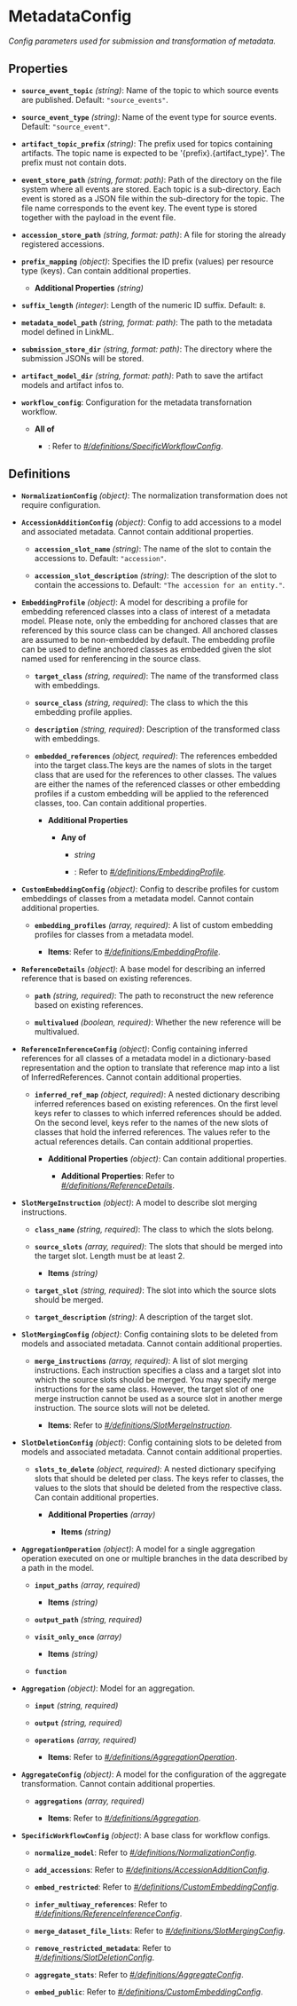 # MetadataConfig


*Config parameters used for submission and transformation of metadata.*


## Properties


- **`source_event_topic`** *(string)*: Name of the topic to which source events are published. Default: `"source_events"`.

- **`source_event_type`** *(string)*: Name of the event type for source events. Default: `"source_event"`.

- **`artifact_topic_prefix`** *(string)*: The prefix used for topics containing artifacts. The topic name is expected to be '{prefix}.{artifact_type}'. The prefix must not contain dots.

- **`event_store_path`** *(string, format: path)*: Path of the directory on the file system where all events are stored. Each topic is a sub-directory. Each event is stored as a JSON file within the sub-directory for the topic. The file name corresponds to the event key. The event type is stored together with the payload in the event file.

- **`accession_store_path`** *(string, format: path)*: A file for storing the already registered accessions.

- **`prefix_mapping`** *(object)*: Specifies the ID prefix (values) per resource type (keys). Can contain additional properties.

  - **Additional Properties** *(string)*

- **`suffix_length`** *(integer)*: Length of the numeric ID suffix. Default: `8`.

- **`metadata_model_path`** *(string, format: path)*: The path to the metadata model defined in LinkML.

- **`submission_store_dir`** *(string, format: path)*: The directory where the submission JSONs will be stored.

- **`artifact_model_dir`** *(string, format: path)*: Path to save the artifact models and artifact infos to.

- **`workflow_config`**: Configuration for the metadata transfornation workflow.

  - **All of**

    - : Refer to *[#/definitions/SpecificWorkflowConfig](#definitions/SpecificWorkflowConfig)*.

## Definitions


- <a id="definitions/NormalizationConfig"></a>**`NormalizationConfig`** *(object)*: The normalization transformation does not require configuration.

- <a id="definitions/AccessionAdditionConfig"></a>**`AccessionAdditionConfig`** *(object)*: Config to add accessions to a model and associated metadata. Cannot contain additional properties.

  - **`accession_slot_name`** *(string)*: The name of the slot to contain the accessions to. Default: `"accession"`.

  - **`accession_slot_description`** *(string)*: The description of the slot to contain the accessions to. Default: `"The accession for an entity."`.

- <a id="definitions/EmbeddingProfile"></a>**`EmbeddingProfile`** *(object)*: A model for describing a profile for embedding referenced classes into a class
of interest of a metadata model. Please note, only the embedding for anchored
classes that are referenced by this source class can be changed. All anchored
classes are assumed to be non-embedded by default. The embedding profile can be used
to define anchored classes as embedded given the slot named used for renferencing
in the source class.

  - **`target_class`** *(string, required)*: The name of the transformed class with embeddings.

  - **`source_class`** *(string, required)*: The class to which the this embedding profile applies.

  - **`description`** *(string, required)*: Description of the transformed class with embeddings.

  - **`embedded_references`** *(object, required)*: The references embedded into the target class.The keys are the names of slots in the target class that are used for  the references to other classes. The values are either the names of the referenced classes or other embedding profiles if a custom embedding will be applied to the referenced classes, too. Can contain additional properties.

    - **Additional Properties**

      - **Any of**

        - *string*

        - : Refer to *[#/definitions/EmbeddingProfile](#definitions/EmbeddingProfile)*.

- <a id="definitions/CustomEmbeddingConfig"></a>**`CustomEmbeddingConfig`** *(object)*: Config to describe profiles for custom embeddings of classes from a metadata
model. Cannot contain additional properties.

  - **`embedding_profiles`** *(array, required)*: A list of custom embedding profiles for classes from a metadata model.

    - **Items**: Refer to *[#/definitions/EmbeddingProfile](#definitions/EmbeddingProfile)*.

- <a id="definitions/ReferenceDetails"></a>**`ReferenceDetails`** *(object)*: A base model for describing an inferred reference that is based on existing
references.

  - **`path`** *(string, required)*: The path to reconstruct the new reference based on existing references.

  - **`multivalued`** *(boolean, required)*: Whether the new reference will be multivalued.

- <a id="definitions/ReferenceInferenceConfig"></a>**`ReferenceInferenceConfig`** *(object)*: Config containing inferred references for all classes of a metadata model in a
dictionary-based representation and the option to translate that reference map into
a list of InferredReferences. Cannot contain additional properties.

  - **`inferred_ref_map`** *(object, required)*: A nested dictionary describing inferred references based on existing references. On the first level keys refer to classes to which inferred references should be added. On the second level, keys refer to the names of the new slots of classes that hold the inferred references. The values refer to the actual references details. Can contain additional properties.

    - **Additional Properties** *(object)*: Can contain additional properties.

      - **Additional Properties**: Refer to *[#/definitions/ReferenceDetails](#definitions/ReferenceDetails)*.

- <a id="definitions/SlotMergeInstruction"></a>**`SlotMergeInstruction`** *(object)*: A model to describe slot merging instructions.

  - **`class_name`** *(string, required)*: The class to which the slots belong.

  - **`source_slots`** *(array, required)*: The slots that should be merged into the target slot. Length must be at least 2.

    - **Items** *(string)*

  - **`target_slot`** *(string, required)*: The slot into which the source slots should be merged.

  - **`target_description`** *(string)*: A description of the target slot.

- <a id="definitions/SlotMergingConfig"></a>**`SlotMergingConfig`** *(object)*: Config containing slots to be deleted from models and associated metadata. Cannot contain additional properties.

  - **`merge_instructions`** *(array, required)*: A list of slot merging instructions. Each instruction specifies a class and a target slot into which the source slots should be merged. You may specify merge instructions for the same class. However, the target slot of one merge instruction cannot be used as a source slot in another merge instruction. The source slots will not be deleted.

    - **Items**: Refer to *[#/definitions/SlotMergeInstruction](#definitions/SlotMergeInstruction)*.

- <a id="definitions/SlotDeletionConfig"></a>**`SlotDeletionConfig`** *(object)*: Config containing slots to be deleted from models and associated metadata. Cannot contain additional properties.

  - **`slots_to_delete`** *(object, required)*: A nested dictionary specifying slots that should be deleted per class. The keys refer to classes, the values to the slots that should be deleted from the respective class. Can contain additional properties.

    - **Additional Properties** *(array)*

      - **Items** *(string)*

- <a id="definitions/AggregationOperation"></a>**`AggregationOperation`** *(object)*: A model for a single aggregation operation executed on one or multiple
branches in the data described by a path in the model.

  - **`input_paths`** *(array, required)*

    - **Items** *(string)*

  - **`output_path`** *(string, required)*

  - **`visit_only_once`** *(array)*

    - **Items** *(string)*

  - **`function`**

- <a id="definitions/Aggregation"></a>**`Aggregation`** *(object)*: Model for an aggregation.

  - **`input`** *(string, required)*

  - **`output`** *(string, required)*

  - **`operations`** *(array, required)*

    - **Items**: Refer to *[#/definitions/AggregationOperation](#definitions/AggregationOperation)*.

- <a id="definitions/AggregateConfig"></a>**`AggregateConfig`** *(object)*: A model for the configuration of the aggregate transformation. Cannot contain additional properties.

  - **`aggregations`** *(array, required)*

    - **Items**: Refer to *[#/definitions/Aggregation](#definitions/Aggregation)*.

- <a id="definitions/SpecificWorkflowConfig"></a>**`SpecificWorkflowConfig`** *(object)*: A base class for workflow configs.

  - **`normalize_model`**: Refer to *[#/definitions/NormalizationConfig](#definitions/NormalizationConfig)*.

  - **`add_accessions`**: Refer to *[#/definitions/AccessionAdditionConfig](#definitions/AccessionAdditionConfig)*.

  - **`embed_restricted`**: Refer to *[#/definitions/CustomEmbeddingConfig](#definitions/CustomEmbeddingConfig)*.

  - **`infer_multiway_references`**: Refer to *[#/definitions/ReferenceInferenceConfig](#definitions/ReferenceInferenceConfig)*.

  - **`merge_dataset_file_lists`**: Refer to *[#/definitions/SlotMergingConfig](#definitions/SlotMergingConfig)*.

  - **`remove_restricted_metadata`**: Refer to *[#/definitions/SlotDeletionConfig](#definitions/SlotDeletionConfig)*.

  - **`aggregate_stats`**: Refer to *[#/definitions/AggregateConfig](#definitions/AggregateConfig)*.

  - **`embed_public`**: Refer to *[#/definitions/CustomEmbeddingConfig](#definitions/CustomEmbeddingConfig)*.
